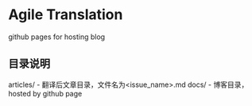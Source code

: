 # Agile Translation
github pages for hosting blog
## 目录说明
articles/ - 翻译后文章目录，文件名为<issue_name>.md
docs/ - 博客目录， hosted by github page  
